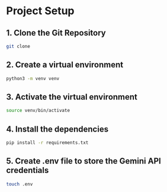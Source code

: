 # Project Setup 

## 1. Clone the Git Repository
```bash
git clone
```

## 2. Create a virtual environment
```bash
python3 -m venv venv
```

## 3. Activate the virtual environment
```bash
source venv/bin/activate
```

## 4. Install the dependencies
```bash
pip install -r requirements.txt
```

## 5. Create .env file to store the Gemini API credentials
```bash
touch .env
```
